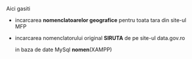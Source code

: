 Aici gasiti 

- incarcarea **nomenclatoarelor geografice** pentru toata tara din site-ul MFP 
- incarcarea nomenclatorului original **SIRUTA** de pe site-ul data.gov.ro

  in baza de date MySql **nomen**(XAMPP)
